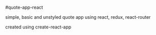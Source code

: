 #quote-app-react

simple, basic and unstyled quote app using react, redux, react-router

created using create-react-app

